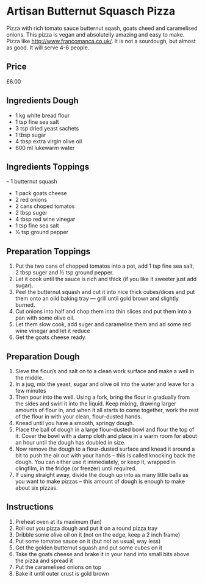 # Artisan Butternut Squasch Pizza

Pizza with rich tomato sauce butternut sqash, goats cheed and caramelised onions. This pizza is vegan and absolutelly amazing and easy to make. Pizza like http://www.francomanca.co.uk/. It is not a sourdough, but almost as good. It will serve 4-6 people.

## Price

£6.00

## Ingredients Dough

- 1 kg white bread flour
- 1 tsp fine sea salt
- 3 tsp dried yeast sachets
- 1 tbsp sugar
- 4 tbsp extra virgin olive oil
- 600 ml lukewarm water

## Ingredients Toppings

– 1 butternut squash
- 1 pack goats cheese
- 2 red onions
- 2 cans choped tomatos
- 2 tbsp suger
- 4 tbsp red wine vinegar
- 1 tsp fine sea salt
- ½ tsp ground pepper

## Preparation Toppings

1. Put the two cans of chopped tomatos into a pot, add 1 tsp fine sea salt, 2 tbsp suger and ½ tsp ground pepper.
2. Let it cook until the sauce is rich and thick (if you like it sweeter just add sugar).
3. Peel the butternut squash and cut it into nice thick cubes/dices and put them onto an oild baking tray — grill until gold brown and slightly burned.
5. Cut onions into half and chop them into thin slices and put them into a pan with some olive oil.
6. Let them slow cook, add suger and caramelise them and ad some red wine vinegar and let it reduce
7. Get the goats cheese ready.

## Preparation Dough

1. Sieve the flour/s and salt on to a clean work surface and make a well in the middle.
2. In a jug, mix the yeast, sugar and olive oil into the water and leave for a few minutes
3. Then pour into the well. Using a fork, bring the flour in gradually from the sides and swirl it into the liquid. Keep mixing, drawing larger amounts of flour in, and when it all starts to come together, work the rest of the flour in with your clean, flour-dusted hands.
4. Knead until you have a smooth, springy dough.
5. Place the ball of dough in a large flour-dusted bowl and flour the top of it. Cover the bowl with a damp cloth and place in a warm room for about an hour until the dough has doubled in size. 
6. Now remove the dough to a flour-dusted surface and knead it around a bit to push the air out with your hands – this is called knocking back the dough. You can either use it immediately, or keep it, wrapped in clingfilm, in the fridge (or freezer) until required.
7. If using straight away, divide the dough up into as many little balls as you want to make pizzas – this amount of dough is enough to make about six pizzas.

## Instructions

1. Preheat oven at its maximum (fan)
2. Roll out you pizza dough and put it on a round pizza tray
3. Dribble some olive oil on it (not on the edge, keep a 2 inch frame)
4. Put some tomatoe sauce on it (but not as usual, way less)
5. Get the golden butternut squash and put some cubes on it
6. Take the goats cheese and brake it in your hand into small bits above the pizza and spread it
7. Put the caramelised onions on top
8. Bake it until outer crust is gold brown
